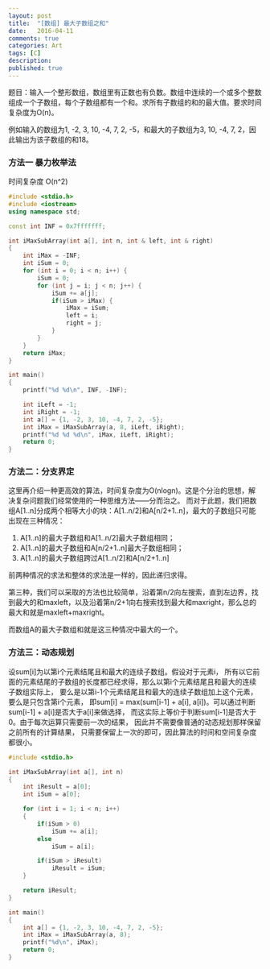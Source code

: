 ```yaml
---
layout: post
title:  "[数组] 最大子数组之和"
date:   2016-04-11
comments: true
categories: Art
tags: [C]
description:
published: true
---
```


题目：输入一个整形数组，数组里有正数也有负数。数组中连续的一个或多个整数组成一个子数组，每个子数组都有一个和。求所有子数组的和的最大值。要求时间复杂度为O(n)。

例如输入的数组为1, -2, 3, 10, -4, 7, 2, -5，和最大的子数组为3, 10, -4, 7, 2，因此输出为该子数组的和18。

### 方法一 暴力枚举法

时间复杂度 O(n^2)

```cpp
#include <stdio.h>
#include <iostream>
using namespace std;

const int INF = 0x7fffffff;

int iMaxSubArray(int a[], int n, int & left, int & right)
{
    int iMax = -INF;
    int iSum = 0;
    for (int i = 0; i < n; i++) {
        iSum = 0;
        for (int j = i; j < n; j++) {
            iSum += a[j];
            if(iSum > iMax) {
                iMax = iSum;
                left = i;
                right = j;
            }
        }
    }
    return iMax;
}

int main()
{
    printf("%d %d\n", INF, -INF);

    int iLeft = -1;
    int iRight = -1;
    int a[] = {1, -2, 3, 10, -4, 7, 2, -5};
    int iMax = iMaxSubArray(a, 8, iLeft, iRight);
    printf("%d %d %d\n", iMax, iLeft, iRight);
    return 0;
}
```

### 方法二：分支界定

这里再介绍一种更高效的算法，时间复杂度为O(nlogn)。这是个分治的思想，解决复杂问题我们经常使用的一种思维方法——分而治之。
而对于此题，我们把数组A[1..n]分成两个相等大小的块：A[1..n/2]和A[n/2+1..n]，最大的子数组只可能出现在三种情况：

1. A[1..n]的最大子数组和A[1..n/2]最大子数组相同；
2. A[1..n]的最大子数组和A[n/2+1..n]最大子数组相同；
3. A[1..n]的最大子数组跨过A[1..n/2]和A[n/2+1..n]

前两种情况的求法和整体的求法是一样的，因此递归求得。

第三种，我们可以采取的方法也比较简单，沿着第n/2向左搜索，直到左边界，找到最大的和maxleft，以及沿着第n/2+1向右搜索找到最大和maxright，那么总的最大和就是maxleft+maxright。

而数组A的最大子数组和就是这三种情况中最大的一个。

### 方法三：动态规划

设sum[i]为以第i个元素结尾且和最大的连续子数组。假设对于元素i，
所有以它前面的元素结尾的子数组的长度都已经求得，那么以第i个元素结尾且和最大的连续子数组实际上，
要么是以第i-1个元素结尾且和最大的连续子数组加上这个元素，要么是只包含第i个元素，
即sum[i] = max(sum[i-1] + a[i], a[i])。可以通过判断sum[i-1] + a[i]是否大于a[i]来做选择，
而这实际上等价于判断sum[i-1]是否大于0。由于每次运算只需要前一次的结果，
因此并不需要像普通的动态规划那样保留之前所有的计算结果，
只需要保留上一次的即可，因此算法的时间和空间复杂度都很小。

```cpp
#include <stdio.h>

int iMaxSubArray(int a[], int n)
{
    int iResult = a[0];
    int iSum = a[0];

    for (int i = 1; i < n; i++)
    {
        if(iSum > 0)
            iSum += a[i];
        else
            iSum = a[i];

        if(iSum > iResult)
            iResult = iSum;
    }

    return iResult;
}

int main()
{
    int a[] = {1, -2, 3, 10, -4, 7, 2, -5};
    int iMax = iMaxSubArray(a, 8);
    printf("%d\n", iMax);
    return 0;
}
```
